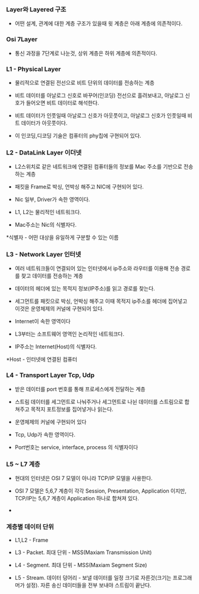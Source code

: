 ### Layer와 Layered 구조

* 어떤 설계, 관계에 대한 계층 구조가 있을때 윗 계층은 아래 계층에 의존적이다.


### Osi 7Layer

* 통신 과정을 7단계로 나눈것, 상위 계층은 하위 계층에 의존적이다.


### L1 - Physical Layer 

* 물리적으로 연결된 전선으로 비트 단위의 데이터를 전송하는 계층

* 비트 데이터를 아날로그 신호로 바꾸어(인코딩) 전선으로 흘려보내고, 아날로그 신호가 들어오면 비트 데이터로 해석한다.

* 비트 데이터가 인풋일때 아날로그 신호가 아웃풋이고, 아날로그 신호가 인풋일때 비트 데이터가 아웃풋이다.

* 이 인코딩,디코딩 기술은 컴퓨터의 phy칩에 구현되어 있다.  


### L2 - DataLink Layer 이더넷

* L2스위치로 같은 네트워크에 연결된 컴퓨터들의 정보를 Mac 주소를 기반으로 전송하는 계층

* 패킷을 Frame로 박싱, 언박싱 해주고 NIC에 구현되어 있다.

* Nic 일부, Driver가 속한 영역이다.

* L1, L2는 물리적인 네트워크다.

* Mac주소는 Nic의 식별자다.

*식별자 - 어떤 대상을 유일하게 구분할 수 있는 이름


### L3 - Network Layer 인터넷

* 여러 네트워크들이 연결되어 있는 인터넷에서 ip주소와 라우터를 이용해 전송 경로를 찾고 데이터를 전송하는 계층

* 데이터의 헤더에 있는 목적지 정보(IP주소)를 읽고 경로를 찾는다.

* 세그먼트를 패킷으로 박싱, 언박싱 해주고 이때 목적지 ip주소를 헤더에 집어넣고 이것은 운영체제의 커널에 구현되어 있다.

* Internet이 속한 영역이다

* L3부터는 소프트웨어 영역인 논리적인 네트워크다.

* IP주소는 Internet(Host)의 식별자다.

*Host - 인터넷에 연결된 컴퓨터


### L4 - Transport Layer Tcp, Udp

* 받은 데이터를 port 번호를 통해 프로세스에게 전달하는 계층

* 스트림 데이터를 세그먼트로 나눠주거나 세그먼트로 나뉜 데이터를 스트림으로 합쳐주고 목적지 포트정보를 집어넣거나 읽는다.

* 운영체제의 커널에 구현되어 있다

* Tcp, Udp가 속한 영역이다.

* Port번호는 service, interface, process 의 식별자이다


### L5 ~ L7 계층

* 현대의 인터넷은 OSI 7 모델이 아니라 TCP/IP 모델을 사용한다.

* OSI 7 모델은 5,6,7 계층이 각각 Session, Presentation, Application 이지만, TCP/IP는 5,6,7 계층이 Application 하나로 합쳐져 있다.

* 

### 계층별 데이터 단위

* L1,L2 - Frame

* L3 - Packet. 최대 단위 - MSS(Maxiam Transmission Unit)

* L4 - Segment. 최대 단위 - MSS(Maxiam Segment Size)

* L5 - Stream. 데이터 덩어리 - 보낼 데이터를 일정 크기로 자른것(크기는 프로그래머가 설정). 자른 송신 데이터들을 전부 보내야 스트림이 끝난다.
